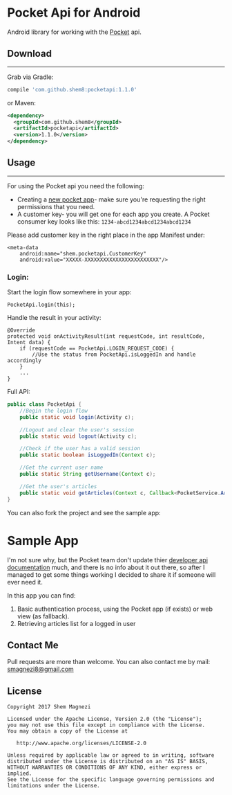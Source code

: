 # Pocket Api for Android
Android library for working with the [Pocket](https://getpocket.com/about) api.


## Download
--------

Grab via Gradle:
```groovy
compile 'com.github.shem8:pocketapi:1.1.0'
```
or Maven:
```xml
<dependency>
  <groupId>com.github.shem8</groupId>
  <artifactId>pocketapi</artifactId>
  <version>1.1.0</version>
</dependency>
```

## Usage
-----

For using the Pocket api you need the following:
- Creating a [new pocket app](https://getpocket.com/developer/apps/new)- make sure you're requesting the right permissions that you need.
- A customer key- you will get one for each app you create. A Pocket consumer key looks like this: `1234-abcd1234abcd1234abcd1234`

Please add customer key in the right place in the app Manifest under:
```
<meta-data
    android:name="shem.pocketapi.CustomerKey"
    android:value="XXXXX-XXXXXXXXXXXXXXXXXXXXXXXX"/>
```

### Login:

Start the login flow somewhere in your app:
```
PocketApi.login(this);
```

Handle the result in your activity:
```
@Override
protected void onActivityResult(int requestCode, int resultCode, Intent data) {
    if (requestCode == PocketApi.LOGIN_REQUEST_CODE) {
        //Use the status from PocketApi.isLoggedIn and handle accordingly
    }
    ...
}

```

Full API:

```java
public class PocketApi {
    //Begin the login flow
    public static void login(Activity c);

    //Logout and clear the user's session
    public static void logout(Activity c);

    //Check if the user has a valid session
    public static boolean isLoggedIn(Context c);

    //Get the current user name
    public static String getUsername(Context c);

    //Get the user's articles
    public static void getArticles(Context c, Callback<PocketService.ArticlesMap> callback);
}
```

You can also fork the project and see the sample app:

# Sample App
I'm not sure why, but the Pocket team don't update thier [developer api documentation](https://getpocket.com/developer/docs/overview) much, and there is no info about it out there, so after I managed to get some things working I decided to share it if someone will ever need it.

In this app you can find:

1. Basic authentication process, using the Pocket app (if exists) or web view (as fallback).
2. Retrieving articles list for a logged in user


Contact Me
-----------

Pull requests are more than welcome.
You can also contact me by mail: smagnezi8@gmail.com



License
--------

    Copyright 2017 Shem Magnezi

    Licensed under the Apache License, Version 2.0 (the "License");
    you may not use this file except in compliance with the License.
    You may obtain a copy of the License at

       http://www.apache.org/licenses/LICENSE-2.0

    Unless required by applicable law or agreed to in writing, software
    distributed under the License is distributed on an "AS IS" BASIS,
    WITHOUT WARRANTIES OR CONDITIONS OF ANY KIND, either express or implied.
    See the License for the specific language governing permissions and
    limitations under the License.